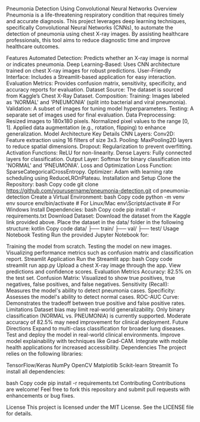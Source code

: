 Pneumonia Detection Using Convolutional Neural Networks
Overview
Pneumonia is a life-threatening respiratory condition that requires timely and accurate diagnosis. This project leverages deep learning techniques, specifically Convolutional Neural Networks (CNNs), to automate the detection of pneumonia using chest X-ray images. By assisting healthcare professionals, this tool aims to reduce diagnostic time and improve healthcare outcomes.

Features
Automated Detection: Predicts whether an X-ray image is normal or indicates pneumonia.
Deep Learning-Based: Uses CNN architecture trained on chest X-ray images for robust predictions.
User-Friendly Interface: Includes a Streamlit-based application for easy interaction.
Evaluation Metrics: Provides confusion matrix, sensitivity, specificity, and accuracy reports for evaluation.
Dataset
Source: The dataset is sourced from Kaggle’s Chest X-Ray Dataset.
Composition:
Training: Images labeled as 'NORMAL' and 'PNEUMONIA' (split into bacterial and viral pneumonia).
Validation: A subset of images for tuning model hyperparameters.
Testing: A separate set of images used for final evaluation.
Data Preprocessing:
Resized images to 180x180 pixels.
Normalized pixel values to the range [0, 1].
Applied data augmentation (e.g., rotation, flipping) to enhance generalization.
Model Architecture
Key Details
CNN Layers:
Conv2D: Feature extraction using 16 filters of size 3x3.
Pooling: MaxPooling2D layers to reduce spatial dimensions.
Dropout: Regularization to prevent overfitting.
Activation Functions: ReLU for non-linearity.
Dense Layers: Fully connected layers for classification.
Output Layer: Softmax for binary classification into 'NORMAL' and 'PNEUMONIA'.
Loss and Optimization
Loss Function: SparseCategoricalCrossEntropy.
Optimizer: Adam with learning rate scheduling using ReduceLROnPlateau.
Installation and Setup
Clone the Repository:
bash
Copy code
git clone https://github.com/yourusername/pneumonia-detection.git
cd pneumonia-detection
Create a Virtual Environment:
bash
Copy code
python -m venv env
source env/bin/activate  # For Linux/Mac
env\Scripts\activate  # For Windows
Install Dependencies:
bash
Copy code
pip install -r requirements.txt
Download Dataset:
Download the dataset from the Kaggle link provided above.
Place the dataset in the data/ folder in the following structure:
kotlin
Copy code
data/
├── train/
├── val/
├── test/
Usage
Notebook Testing
Run the provided Jupyter Notebook for:

Training the model from scratch.
Testing the model on new images.
Visualizing performance metrics such as confusion matrix and classification report.
Streamlit Application
Run the Streamlit app:
bash
Copy code
streamlit run app.py
Upload a chest X-ray image through the app.
View predictions and confidence scores.
Evaluation Metrics
Accuracy: 82.5% on the test set.
Confusion Matrix: Visualized to show true positives, true negatives, false positives, and false negatives.
Sensitivity (Recall): Measures the model's ability to detect pneumonia cases.
Specificity: Assesses the model's ability to detect normal cases.
ROC-AUC Curve: Demonstrates the tradeoff between true positive and false positive rates.
Limitations
Dataset bias may limit real-world generalizability.
Only binary classification (NORMAL vs. PNEUMONIA) is currently supported.
Moderate accuracy of 82.5% may need improvement for clinical deployment.
Future Directions
Expand to multi-class classification for broader lung diseases.
Test and deploy the model in real-world clinical environments.
Improve model explainability with techniques like Grad-CAM.
Integrate with mobile health applications for increased accessibility.
Dependencies
The project relies on the following libraries:

TensorFlow/Keras
NumPy
OpenCV
Matplotlib
Scikit-learn
Streamlit
To install all dependencies:

bash
Copy code
pip install -r requirements.txt
Contributing
Contributions are welcome! Feel free to fork this repository and submit pull requests with enhancements or bug fixes.

License
This project is licensed under the MIT License. See the LICENSE file for details.
